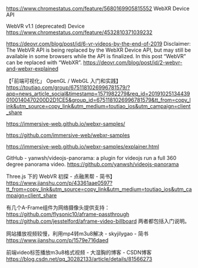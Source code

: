 https://www.chromestatus.com/feature/5680169905815552
WebXR Device API

WebVR v1.1 (deprecated)
Device
https://www.chromestatus.com/feature/4532810371039232


https://deovr.com/blog/post/id/6-vr-videos-by-the-end-of-2019
Disclaimer: The WebVR API is being replaced by the WebXR Device API, but may still be available in some browsers while the API is finalized. In this post “WebVR” can be replaced with “WebXR”.
https://deovr.com/blog/post/id/2-webvr-and-webxr-explained

【「前端可视化」 OpenGL / WebGL 入门和实践】https://toutiao.com/group/6751181026996781579/?app=news_article_social&timestamp=1571982279&req_id=201910251344390100140470200D2D1CE5&group_id=6751181026996781579&tt_from=copy_link&utm_source=copy_link&utm_medium=toutiao_ios&utm_campaign=client_share


https://immersive-web.github.io/webxr-samples/


https://github.com/immersive-web/webxr-samples

https://immersive-web.github.io/webxr-samples/explainer.html

GitHub - yanwsh/videojs-panorama: a plugin for videojs run a full 360 degree panorama video.
https://github.com/yanwsh/videojs-panorama


Three.js 下的 WebVR 初探 - 点融黑帮 - 简书】https://www.jianshu.com/p/43361aae0597?tt_from=copy_link&utm_source=copy_link&utm_medium=toutiao_ios&utm_campaign=client_share


有几个A-Frame组件为网络摄像头提供支持：
https://github.com/flysonic10/aframe-passthrough
https://github.com/jesstelford/aframe-video-billboard
两者都包括入门说明。


网站播放视频较慢，利用mp4转m3u8解决 - skyjilygao - 简书
https://www.jianshu.com/p/1579e716daed


前端video标签播放m3u8格式视频 - 大湿胸的博客 - CSDN博客
https://blog.csdn.net/qq_30282133/article/details/81566273
